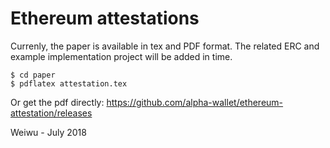 # Ethereum attestations

Currenly, the paper is available in tex and PDF format. The related
ERC and example implementation project will be added in time.

    $ cd paper
    $ pdflatex attestation.tex

Or get the pdf directly:
https://github.com/alpha-wallet/ethereum-attestation/releases

Weiwu - July 2018
